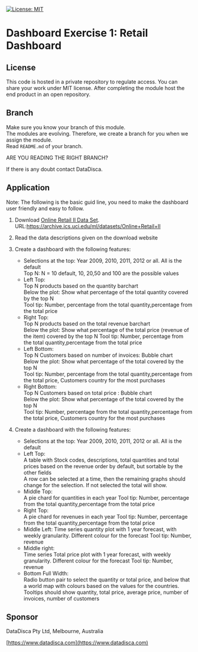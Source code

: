 [![License: MIT](https://img.shields.io/badge/License-MIT-yellow.svg)](https://opensource.org/licenses/MIT)
# Dashboard Exercise 1: Retail Dashboard

## License
This code is hosted in a private repository to regulate access. 
You can share your work under MIT license.
After completing the module host the end product in an open repository.  

## Branch
 Make sure you know your branch of this module.  
 The modules are evolving. 
 Therefore, we create a branch for you when we assign the module.  
 Read `README.md` of your branch.
 
 ARE YOU READING THE RIGHT BRANCH?
 
 If there is any doubt contact DataDisca.
 
 ## 
 
 ## Application
 Note: The following is the basic guid line, you need to make the dashboard user friendly and easy to follow.
1. Download [Online Retail II Data Set](https://archive.ics.uci.edu/ml/datasets/Online+Retail+II). URL:https://archive.ics.uci.edu/ml/datasets/Online+Retail+II
1. Read the data descriptions given on the download website 
1. Create a dashboard with the following features:  
      
    * Selections at the top:
        Year 2009, 2010, 2011, 2012 or all. All is the default  
        Top N: N = 10 default, 10, 20,50 and 100 are the possible values        
    * Left Top:  
        Top N products based on the quantity barchart  
        Below the plot:   Show what percentage of the total quantity covered by the top N  
        Tool tip: Number, percentage from the total quantity,percentage from the total price         
    * Right Top:  
        Top N products based on the total revenue barchart  
        Below the plot: Show what percentage of the total price (revenue of the item) covered by the top N
        Tool tip: Number, percentage from the total quantity,percentage from the total price
    * Left Bottom:  
        Top N Customers based on number of invoices: Bubble chart   
        Below the plot: Show what percentage of the total covered by the top N  
        Tool tip: Number, percentage from the total quantity,percentage from the total price, Customers country for the most purchases
    * Right Bottom:     
        Top N Customers based on total price : Bubble chart   
        Below the plot: Show what percentage of the total covered by the top N  
        Tool tip: Number, percentage from the total quantity,percentage from the total price, Customers country for the most purchases

2.  Create a dashboard with the following features:
    * Selections at the top:
        Year 2009, 2010, 2011, 2012 or all. All is the default
    * Left Top:  
        A table with Stock codes, descriptions, total quantities and total prices based on the revenue order by default, 
        but sortable by the other fields         
        A row can be selected at a time, then the remaining graphs should change for the selection. If not selected the total will show. 
    * Middle Top:  
        A pie chard for quantities in each year
        Tool tip: Number, percentage from the total quantity,percentage from the total price
    * Right Top:  
        A pie chard for revenues in each year
        Tool tip: Number, percentage from the total quantity,percentage from the total price    
    * Middle Left:
        Time series quantity plot with 1 year forecast, with weekly granularity. Different colour for the forecast
        Tool tip: Number, revenue
    * Middle right:     
        Time series Total price plot with 1 year forecast, with weekly granularity. Different colour for the forecast
        Tool tip: Number, revenue
    * Bottom Full Width:  
        Radio button pair to select the quantity or total price, 
        and below that a world map with colours based on the values for the countries.
        Tooltips should show quantity, total price, average price, number of invoices, number of customers 
         
## Sponsor
DataDisca Pty Ltd, Melbourne, Australia

[https://www.datadisca.com](https://www.datadisca.com)

        
          
        
    
 

